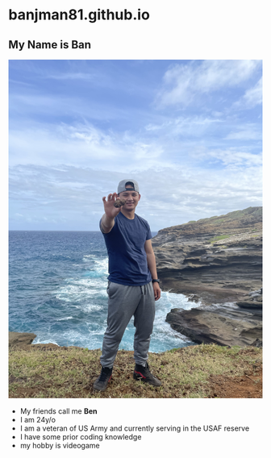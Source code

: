 # banjman81.github.io
## My Name is Ban
![alt text](https://github.com/banjman81/banjman81.github.io/blob/main/IMG_3156.jpg "Logo Title Text 1")

  * My friends call me **Ben**
  * I am 24y/o
  * I am a veteran of US Army and currently serving in the USAF reserve
  * I have some prior coding knowledge
  * my hobby is videogame
